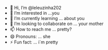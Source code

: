 - 👋 Hi, I’m @leleuzinha202
- 👀 I’m interested in ...you
- 🌱 I’m currently learning ... about you
- 💞️ I’m looking to collaborate on ... your mother
- 📫 How to reach me ... pretty?
- 😄 Pronouns: ... she
- ⚡ Fun fact: ... i´m pretty

<!---
leleuzinha202/leleuzinha202 is a ✨ special ✨ repository because its `README.md` (this file) appears on your GitHub profile.
You can click the Preview link to take a look at your changes.
--->
